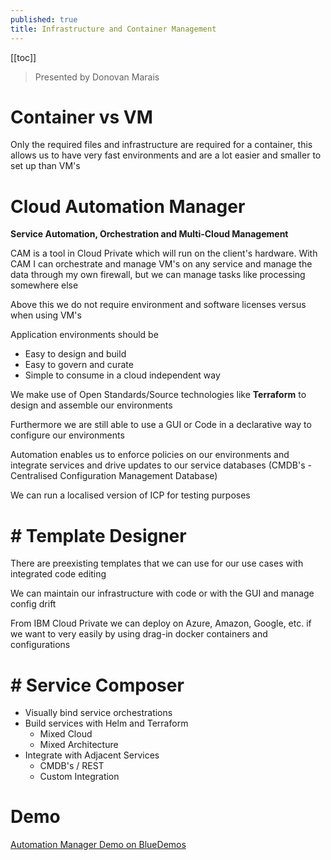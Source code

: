```yaml
---
published: true
title: Infrastructure and Container Management
---
```


[[toc]]

> Presented by Donovan Marais

#  Container vs VM 

Only the required files and infrastructure are required for a container, this allows us to have very fast environments and are a lot easier and smaller to set up than VM's

#  Cloud Automation Manager

**Service Automation, Orchestration and Multi-Cloud Management**

CAM is a tool in Cloud Private which will run on the client's hardware. With CAM I can orchestrate and manage VM's on any service and manage the data through my own firewall, but we can manage tasks like processing somewhere else

Above this we do not require environment and software licenses versus when using VM's

Application environments should be

* Easy to design and build
* Easy to govern and curate
* Simple to consume in a cloud independent way

We make use of Open Standards/Source technologies like **Terraform** to design and assemble our environments

Furthermore we are still able to use a GUI or Code in a declarative way to configure our environments

Automation enables us to enforce policies on our environments and integrate services and drive updates to our service databases \(CMDB's - Centralised Configuration Management Database\)

We can run a localised version of ICP for testing purposes

# # Template Designer

There are preexisting templates that we can use for our use cases with integrated code editing

We can maintain our infrastructure with code or with the GUI and manage config drift

From IBM Cloud Private we can deploy on Azure, Amazon, Google, etc. if we want to very easily by using drag-in docker containers and configurations

# # Service Composer

* Visually bind service orchestrations
* Build services with Helm and Terraform
  * Mixed Cloud
  * Mixed Architecture
* Integrate with Adjacent Services
  * CMDB's / REST
  * Custom Integration

#  Demo

[Automation Manager Demo on BlueDemos](https://bluedemos.com/show/765)

